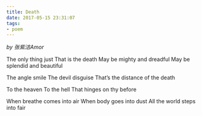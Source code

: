 ```yaml
---
title: Death
date: 2017-05-15 23:31:07
tags:
- poem
---
```


*by 张紫洁Amor*

The only thing just
That is the death
May be mighty and dreadful
May be splendid and beautiful

The angle smile
The devil disguise
That’s the distance of the death

To the heaven
To the hell
That hinges on thy before

When breathe comes into air
When body goes into dust
All the world steps into fair
